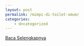 ```yaml
---
layout: post
permalink: /mimpi-di-toilet-umum/
categories:
    - Uncategorized
---
```


[Baca Selengkapnya](/04)